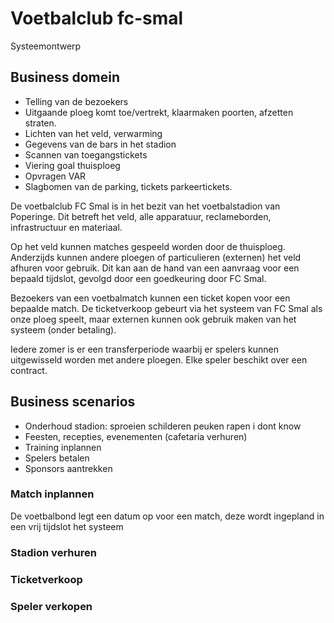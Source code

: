 # Voetbalclub fc-smal
Systeemontwerp



## Business domein

* Telling van de bezoekers 
* Uitgaande ploeg komt toe/vertrekt, klaarmaken poorten, afzetten straten. 
* Lichten van het veld, verwarming 
* Gegevens van de bars in het stadion 
* Scannen van toegangstickets 
* Viering goal thuisploeg 
* Opvragen VAR 
* Slagbomen van de parking, tickets parkeertickets.



De voetbalclub FC Smal is in het bezit van het voetbalstadion van Poperinge. Dit betreft het veld, alle apparatuur, reclameborden, infrastructuur en materiaal. 

Op het veld kunnen matches gespeeld worden door de thuisploeg. Anderzijds kunnen andere ploegen of particulieren (externen) het veld afhuren voor gebruik. Dit kan aan de hand van een aanvraag voor een bepaald tijdslot, gevolgd door een goedkeuring door FC Smal.

Bezoekers van een voetbalmatch kunnen een ticket kopen voor een bepaalde match. De ticketverkoop gebeurt via het systeem van FC Smal als onze ploeg speelt, maar externen kunnen ook gebruik maken van het systeem (onder betaling).

Iedere zomer is er een transferperiode waarbij er spelers kunnen uitgewisseld worden met andere ploegen. Elke speler beschikt over een contract. 



## Business scenarios

* Onderhoud stadion: sproeien schilderen peuken rapen i dont know
* Feesten, recepties, evenementen (cafetaria verhuren)
* Training inplannen
* Spelers betalen
* Sponsors aantrekken

### Match inplannen

De voetbalbond legt een datum op voor een match, deze wordt ingepland in een vrij tijdslot het systeem

### Stadion verhuren



### Ticketverkoop



### Speler verkopen



### 
